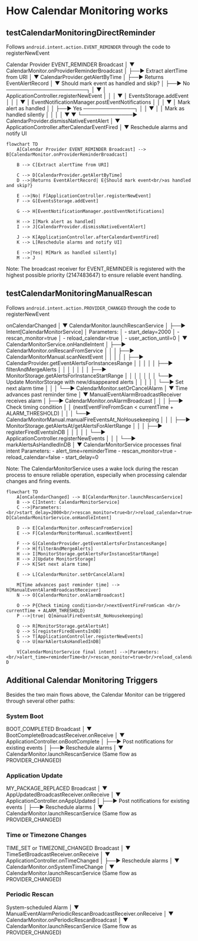 # How Calendar Monitoring works

## testCalendarMonitoringDirectReminder

Follows `android.intent.action.EVENT_REMINDER` through the code to registerNewEvent

Calendar Provider EVENT_REMINDER Broadcast
    │
    ▼
CalendarMonitor.onProviderReminderBroadcast
    │
    ├──► Extract alertTime from URI
    │
    ▼
CalendarProvider.getAlertByTime
    │
    ├──► Returns EventAlertRecord
    │
    ▼
Should mark event as handled and skip?
    │
    ├──► No ──────────────────────┐
    │                             ▼
    │                     ApplicationController.registerNewEvent
    │                             │
    │                             ▼
    │                     EventsStorage.addEvent
    │                             │
    │                             ▼
    │                     EventNotificationManager.postEventNotifications
    │                             │
    │                             ▼
    │                     Mark alert as handled
    │                             │
    ├──► Yes ──────────────┐      │
    │                      ▼      │
    │              Mark as handled silently
    │                      │      │
    │                      ▼      ▼
    └──────────────► CalendarProvider.dismissNativeEventAlert
                            │
                            ▼
                    ApplicationController.afterCalendarEventFired
                            │
                            ▼
                    Reschedule alarms and notify UI

``` mermaid
flowchart TD
    A[Calendar Provider EVENT_REMINDER Broadcast] --> B[CalendarMonitor.onProviderReminderBroadcast]
    
    B --> C[Extract alertTime from URI]
    
    C --> D[CalendarProvider.getAlertByTime]
    D -->|Returns EventAlertRecord| E{Should mark event<br/>as handled and skip?}
    
    E -->|No| F[ApplicationController.registerNewEvent]
    F --> G[EventsStorage.addEvent]
    
    G --> H[EventNotificationManager.postEventNotifications]
    
    H --> I[Mark alert as handled]
    I --> J[CalendarProvider.dismissNativeEventAlert]
    
    J --> K[ApplicationController.afterCalendarEventFired]
    K --> L[Reschedule alarms and notify UI]

    E -->|Yes| M[Mark as handled silently]
    M --> J
```

Note: The broadcast receiver for EVENT_REMINDER is registered with the highest possible priority (2147483647) to ensure reliable event handling.

## testCalendarMonitoringManualRescan

Follows `android.intent.action.PROVIDER_CHANGED` through the code to registerNewEvent

onCalendarChanged
    │
    ▼
CalendarMonitor.launchRescanService
    │
    ├──► Intent[CalendarMonitorService]
    │    Parameters:
    │    - start_delay=2000
    │    - rescan_monitor=true
    │    - reload_calendar=true
    │    - user_action_until=0
    │
    ▼
CalendarMonitorService.onHandleIntent
    │
    ├──► CalendarMonitor.onRescanFromService
    │    │
    │    ├──► CalendarMonitorManual.scanNextEvent
    │    │    │
    │    │    ├──► CalendarProvider.getEventAlertsForInstancesRange
    │    │    │
    │    │    ├──► filterAndMergeAlerts
    │    │    │    │
    │    │    │    ├──► MonitorStorage.getAlertsForInstanceStartRange
    │    │    │    │
    │    │    │    └──► Update MonitorStorage with new/disappeared alerts
    │    │    │
    │    │    └──► Set next alarm time
    │    │
    │    └──► CalendarMonitor.setOrCancelAlarm
    │
    ▼
Time advances past reminder time
    │
    ▼
ManualEventAlarmBroadcastReceiver receives alarm
    │
    ├──► CalendarMonitor.onAlarmBroadcast
    │    │
    │    ├──► Check timing condition
    │    │    (nextEventFireFromScan < currentTime + ALARM_THRESHOLD)
    │    │
    │    └──► CalendarMonitorManual.manualFireEventsAt_NoHousekeeping
    │         │
    │         ├──► MonitorStorage.getAlertsAt/getAlertsForAlertRange
    │         │
    │         ├──► registerFiredEventsInDB
    │         │    │
    │         │    └──► ApplicationController.registerNewEvents
    │         │
    │         └──► markAlertsAsHandledInDB
    │
    ▼
CalendarMonitorService processes final intent
    Parameters:
    - alert_time=reminderTime
    - rescan_monitor=true
    - reload_calendar=false
    - start_delay=0

Note: The CalendarMonitorService uses a wake lock during the rescan process to ensure reliable operation, especially when processing calendar changes and firing events.

``` mermaid
flowchart TD
    A[onCalendarChanged] --> B[CalendarMonitor.launchRescanService]
    B --> C[Intent: CalendarMonitorService]
    C -->|Parameters:<br/>start_delay=2000<br/>rescan_monitor=true<br/>reload_calendar=true<br/>user_action_until=0| D[CalendarMonitorService.onHandleIntent]
    
    D --> E[CalendarMonitor.onRescanFromService]
    E --> F[CalendarMonitorManual.scanNextEvent]
    
    F --> G[CalendarProvider.getEventAlertsForInstancesRange]
    F --> H[filterAndMergeAlerts]
    H --> I[MonitorStorage.getAlertsForInstanceStartRange]
    H --> J[Update MonitorStorage]
    F --> K[Set next alarm time]
    
    E --> L[CalendarMonitor.setOrCancelAlarm]
    
    M[Time advances past reminder time] --> N[ManualEventAlarmBroadcastReceiver]
    N --> O[CalendarMonitor.onAlarmBroadcast]
    
    O --> P{Check timing condition<br/>nextEventFireFromScan <br/> currentTime + ALARM_THRESHOLD}
    P -->|true| Q[manualFireEventsAt_NoHousekeeping]
    
    Q --> R[MonitorStorage.getAlertsAt]
    Q --> S[registerFiredEventsInDB]
    S --> T[ApplicationController.registerNewEvents]
    Q --> U[markAlertsAsHandledInDB]
    
    V[CalendarMonitorService final intent] -->|Parameters:<br/>alert_time=reminderTime<br/>rescan_monitor=true<br/>reload_calendar=false<br/>start_delay=0| D
```

## Additional Calendar Monitoring Triggers

Besides the two main flows above, the Calendar Monitor can be triggered through several other paths:

### System Boot

BOOT_COMPLETED Broadcast
    │
    ▼
BootCompleteBroadcastReceiver.onReceive
    │
    ▼
ApplicationController.onBootComplete
    │
    ├──► Post notifications for existing events
    │
    ├──► Reschedule alarms
    │
    ▼
CalendarMonitor.launchRescanService
    (Same flow as PROVIDER_CHANGED)

### Application Update

MY_PACKAGE_REPLACED Broadcast
    │
    ▼
AppUpdatedBroadcastReceiver.onReceive
    │
    ▼
ApplicationController.onAppUpdated
    │
    ├──► Post notifications for existing events
    │
    ├──► Reschedule alarms
    │
    ▼
CalendarMonitor.launchRescanService
    (Same flow as PROVIDER_CHANGED)

### Time or Timezone Changes

TIME_SET or TIMEZONE_CHANGED Broadcast
    │
    ▼
TimeSetBroadcastReceiver.onReceive
    │
    ▼
ApplicationController.onTimeChanged
    │
    ├──► Reschedule alarms
    │
    ▼
CalendarMonitor.onSystemTimeChange
    │
    ▼
CalendarMonitor.launchRescanService
    (Same flow as PROVIDER_CHANGED)

### Periodic Rescan

System-scheduled Alarm
    │
    ▼
ManualEventAlarmPeriodicRescanBroadcastReceiver.onReceive
    │
    ▼
CalendarMonitor.onPeriodicRescanBroadcast
    │
    ▼
CalendarMonitor.launchRescanService
    (Same flow as PROVIDER_CHANGED)
